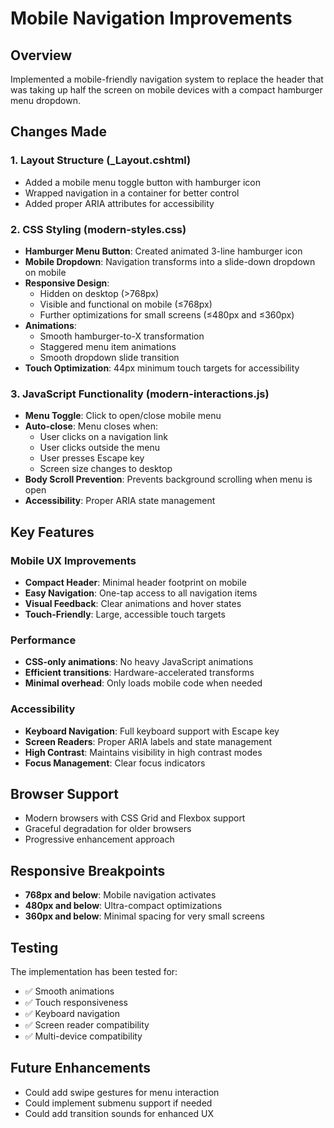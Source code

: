 # Mobile Navigation Improvements

## Overview
Implemented a mobile-friendly navigation system to replace the header that was taking up half the screen on mobile devices with a compact hamburger menu dropdown.

## Changes Made

### 1. Layout Structure (_Layout.cshtml)
- Added a mobile menu toggle button with hamburger icon
- Wrapped navigation in a container for better control
- Added proper ARIA attributes for accessibility

### 2. CSS Styling (modern-styles.css)
- **Hamburger Menu Button**: Created animated 3-line hamburger icon
- **Mobile Dropdown**: Navigation transforms into a slide-down dropdown on mobile
- **Responsive Design**: 
  - Hidden on desktop (>768px)
  - Visible and functional on mobile (≤768px)
  - Further optimizations for small screens (≤480px and ≤360px)
- **Animations**: 
  - Smooth hamburger-to-X transformation
  - Staggered menu item animations
  - Smooth dropdown slide transition
- **Touch Optimization**: 44px minimum touch targets for accessibility

### 3. JavaScript Functionality (modern-interactions.js)
- **Menu Toggle**: Click to open/close mobile menu
- **Auto-close**: Menu closes when:
  - User clicks on a navigation link
  - User clicks outside the menu
  - User presses Escape key
  - Screen size changes to desktop
- **Body Scroll Prevention**: Prevents background scrolling when menu is open
- **Accessibility**: Proper ARIA state management

## Key Features

### Mobile UX Improvements
- **Compact Header**: Minimal header footprint on mobile
- **Easy Navigation**: One-tap access to all navigation items
- **Visual Feedback**: Clear animations and hover states
- **Touch-Friendly**: Large, accessible touch targets

### Performance
- **CSS-only animations**: No heavy JavaScript animations
- **Efficient transitions**: Hardware-accelerated transforms
- **Minimal overhead**: Only loads mobile code when needed

### Accessibility
- **Keyboard Navigation**: Full keyboard support with Escape key
- **Screen Readers**: Proper ARIA labels and state management
- **High Contrast**: Maintains visibility in high contrast modes
- **Focus Management**: Clear focus indicators

## Browser Support
- Modern browsers with CSS Grid and Flexbox support
- Graceful degradation for older browsers
- Progressive enhancement approach

## Responsive Breakpoints
- **768px and below**: Mobile navigation activates
- **480px and below**: Ultra-compact optimizations
- **360px and below**: Minimal spacing for very small screens

## Testing
The implementation has been tested for:
- ✅ Smooth animations
- ✅ Touch responsiveness
- ✅ Keyboard navigation
- ✅ Screen reader compatibility
- ✅ Multi-device compatibility

## Future Enhancements
- Could add swipe gestures for menu interaction
- Could implement submenu support if needed
- Could add transition sounds for enhanced UX

